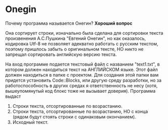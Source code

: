 # Onegin
Почему программа называется Онегин? **Хороший вопрос**

Она сортирует строки, изначально была сделана для сортировки текста произвенения А.С.Пушкина "Евгений Онегин", но как оказалось, кодировка Utf-8 не позволяет адекватно работать с русским текстом, поэтому пришлось забыть о оригинальном тексте, НО никто не запрещал сортировать английскую версию текста.

На вход программе подается текстовый файл с названием "text1.txt", в котором должен находиться текст на АНГЛИЙСКОМ языке. Этот файл должен находиться в папке с проектом. Для создания этой папки вам придется установить Code::Blocks, или другую среду разработки, но за работоспособность в других средах я ответственность не несу (хотя, вышеупомянутый код блокс тоже не вызывает доверия).
Программа выдаст 
1) Строки текста, отсортированные по возрастанию.
2) Строки текста, отсортированные по возрастанию, НО с конца (рядом будут стоять строки с одинаковым окончанием).
3) Исходный текст.
